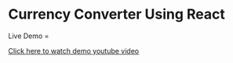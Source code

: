# Currency Converter Using React

Live Demo = 

<a href="https://youtu.be/KQgI6vgnlog?si=WFdhlo0BkzbSp1Y6">Click here to watch demo youtube video</a>

